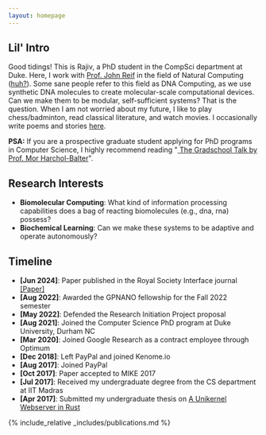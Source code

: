 ```yaml
---
layout: homepage
---
```


## Lil' Intro

Good tidings! This is Rajiv, a PhD student in the CompSci department at
Duke. Here, I work with <a href="https://users.cs.duke.edu/~reif/">Prof.
John Reif</a> in the field of Natural Computing
(<a href="https://www.dna.caltech.edu/DNAresearch_perspective.html">huh?</a>).
Some sane people refer to this field as DNA Computing, as we use
synthetic DNA molecules to create molecular-scale computational devices.
Can we make them to be modular, self-sufficient systems? That is the
question. When I am not worried about my future, I like to play
chess/badminton, read classical literature, and watch movies. I
occasionally write poems and stories
<a href="https://rajivteja.wordpress.com/"> here</a>.

**PSA:** If you are a prospective graduate student applying for PhD
programs in Computer Science, I highly recommend reading
"<a href="https://www.cs.cmu.edu/~harchol/gradschooltalk.pdf"> The
Gradschool Talk by Prof. Mor Harchol-Balter</a>".

## Research Interests

-   **Biomolecular Computing**: What kind of information processing
    capabilities does a bag of reacting biomolecules (e.g., dna, rna)
    possess?
-   **Biochemical Learning**: Can we make these systems to be adaptive
    and operate autonomously?

## Timeline

-   **[Jun 2024]**: Paper published in the Royal Society Interface
    journal
    <a href="https://royalsocietypublishing.org/doi/10.1098/rsif.2024.0053">[Paper]</a>
-   **[Aug 2022]**: Awarded the GPNANO fellowship for the Fall 2022
    semester
-   **[May 2022]**: Defended the Research Initiation Project proposal
-   **[Aug 2021]**: Joined the Computer Science PhD program at Duke
    University, Durham NC
-   **[Mar 2020]**: Joined Google Research as a contract employee
    through Optimum
-   **[Dec 2018]**: Left PayPal and joined Kenome.io
-   **[Aug 2017]**: Joined PayPal
-   **[Oct 2017]**: Paper accepted to MIKE 2017
-   **[Jul 2017]**: Received my undergraduate degree from the CS
    department at IIT Madras
-   **[Apr 2017]**: Submitted my undergraduate thesis on [A Unikernel
    Webserver in Rust](https://rajiv256.github.io/projects/ouros/)

{% include_relative \_includes/publications.md %}
